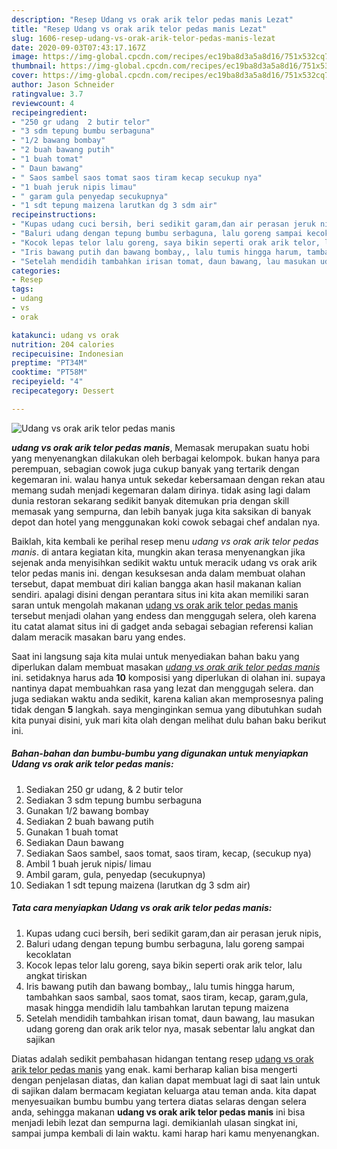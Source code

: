```yaml
---
description: "Resep Udang vs orak arik telor pedas manis Lezat"
title: "Resep Udang vs orak arik telor pedas manis Lezat"
slug: 1606-resep-udang-vs-orak-arik-telor-pedas-manis-lezat
date: 2020-09-03T07:43:17.167Z
image: https://img-global.cpcdn.com/recipes/ec19ba8d3a5a8d16/751x532cq70/udang-vs-orak-arik-telor-pedas-manis-foto-resep-utama.jpg
thumbnail: https://img-global.cpcdn.com/recipes/ec19ba8d3a5a8d16/751x532cq70/udang-vs-orak-arik-telor-pedas-manis-foto-resep-utama.jpg
cover: https://img-global.cpcdn.com/recipes/ec19ba8d3a5a8d16/751x532cq70/udang-vs-orak-arik-telor-pedas-manis-foto-resep-utama.jpg
author: Jason Schneider
ratingvalue: 3.7
reviewcount: 4
recipeingredient:
- "250 gr udang  2 butir telor"
- "3 sdm tepung bumbu serbaguna"
- "1/2 bawang bombay"
- "2 buah bawang putih"
- "1 buah tomat"
- " Daun bawang"
- " Saos sambel saos tomat saos tiram kecap secukup nya"
- "1 buah jeruk nipis limau"
- " garam gula penyedap secukupnya"
- "1 sdt tepung maizena larutkan dg 3 sdm air"
recipeinstructions:
- "Kupas udang cuci bersih, beri sedikit garam,dan air perasan jeruk nipis,"
- "Baluri udang dengan tepung bumbu serbaguna, lalu goreng sampai kecoklatan"
- "Kocok lepas telor lalu goreng, saya bikin seperti orak arik telor, lalu angkat tiriskan"
- "Iris bawang putih dan bawang bombay,, lalu tumis hingga harum, tambahkan saos sambal, saos tomat, saos tiram, kecap, garam,gula, masak hingga mendidih lalu tambahkan larutan tepung maizena"
- "Setelah mendidih tambahkan irisan tomat, daun bawang, lau masukan udang goreng dan orak arik telor nya, masak sebentar lalu angkat dan sajikan"
categories:
- Resep
tags:
- udang
- vs
- orak

katakunci: udang vs orak 
nutrition: 204 calories
recipecuisine: Indonesian
preptime: "PT34M"
cooktime: "PT58M"
recipeyield: "4"
recipecategory: Dessert

---
```



![Udang vs orak arik telor pedas manis](https://img-global.cpcdn.com/recipes/ec19ba8d3a5a8d16/751x532cq70/udang-vs-orak-arik-telor-pedas-manis-foto-resep-utama.jpg)

<b><i>udang vs orak arik telor pedas manis</i></b>, Memasak merupakan suatu hobi yang menyenangkan dilakukan oleh berbagai kelompok. bukan hanya para perempuan, sebagian cowok juga cukup banyak yang tertarik dengan kegemaran ini. walau hanya untuk sekedar kebersamaan dengan rekan atau memang sudah menjadi kegemaran dalam dirinya. tidak asing lagi dalam dunia restoran sekarang sedikit banyak ditemukan pria dengan skill memasak yang sempurna, dan lebih banyak juga kita saksikan di banyak depot dan hotel yang menggunakan koki cowok sebagai chef andalan nya.



Baiklah, kita kembali ke perihal resep menu <i>udang vs orak arik telor pedas manis</i>. di antara kegiatan kita, mungkin akan terasa menyenangkan jika sejenak anda menyisihkan sedikit waktu untuk meracik udang vs orak arik telor pedas manis ini. dengan kesuksesan anda dalam membuat olahan tersebut, dapat membuat diri kalian bangga akan hasil makanan kalian sendiri. apalagi disini dengan perantara situs ini kita akan memiliki saran saran untuk mengolah makanan <u>udang vs orak arik telor pedas manis</u> tersebut menjadi olahan yang endess dan menggugah selera, oleh karena itu catat alamat situs ini di gadget anda sebagai sebagian referensi kalian dalam meracik masakan baru yang endes.


Saat ini langsung saja kita mulai untuk menyediakan bahan baku yang diperlukan dalam membuat masakan <u><i>udang vs orak arik telor pedas manis</i></u> ini. setidaknya harus ada <b>10</b> komposisi yang diperlukan di olahan ini. supaya nantinya dapat membuahkan rasa yang lezat dan menggugah selera. dan juga sediakan waktu anda sedikit, karena kalian akan memprosesnya paling tidak dengan <b>5</b> langkah. saya menginginkan semua yang dibutuhkan sudah kita punyai disini, yuk mari kita olah dengan melihat dulu bahan baku berikut ini.

<!--inarticleads1-->

##### Bahan-bahan dan bumbu-bumbu yang digunakan untuk menyiapkan Udang vs orak arik telor pedas manis:

1. Sediakan 250 gr udang, &amp; 2 butir telor
1. Sediakan 3 sdm tepung bumbu serbaguna
1. Gunakan 1/2 bawang bombay
1. Sediakan 2 buah bawang putih
1. Gunakan 1 buah tomat
1. Sediakan  Daun bawang
1. Sediakan  Saos sambel, saos tomat, saos tiram, kecap, (secukup nya)
1. Ambil 1 buah jeruk nipis/ limau
1. Ambil  garam, gula, penyedap (secukupnya)
1. Sediakan 1 sdt tepung maizena (larutkan dg 3 sdm air)




<!--inarticleads2-->

##### Tata cara menyiapkan Udang vs orak arik telor pedas manis:

1. Kupas udang cuci bersih, beri sedikit garam,dan air perasan jeruk nipis,
1. Baluri udang dengan tepung bumbu serbaguna, lalu goreng sampai kecoklatan
1. Kocok lepas telor lalu goreng, saya bikin seperti orak arik telor, lalu angkat tiriskan
1. Iris bawang putih dan bawang bombay,, lalu tumis hingga harum, tambahkan saos sambal, saos tomat, saos tiram, kecap, garam,gula, masak hingga mendidih lalu tambahkan larutan tepung maizena
1. Setelah mendidih tambahkan irisan tomat, daun bawang, lau masukan udang goreng dan orak arik telor nya, masak sebentar lalu angkat dan sajikan




Diatas adalah sedikit pembahasan hidangan tentang resep <u>udang vs orak arik telor pedas manis</u> yang enak. kami berharap kalian bisa mengerti dengan penjelasan diatas, dan kalian dapat membuat lagi di saat lain untuk di sajikan dalam bermacam kegiatan keluarga atau teman anda. kita dapat menyesuaikan bumbu bumbu yang tertera diatas selaras dengan selera anda, sehingga makanan <b>udang vs orak arik telor pedas manis</b> ini bisa menjadi lebih lezat dan sempurna lagi. demikianlah ulasan singkat ini, sampai jumpa kembali di lain waktu. kami harap hari kamu menyenangkan.
